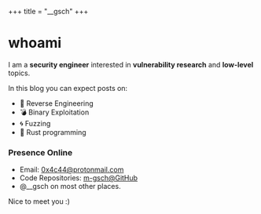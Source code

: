 +++
title = "__gsch"
+++

# whoami
I am a **security engineer** interested in **vulnerability research** and **low-level** topics.

In this blog you can expect posts on:
- 🧩 Reverse Engineering
- 💣 Binary Exploitation
- 🌀 Fuzzing
- 🦀 Rust programming

### Presence Online
- Email: [0x4c44@protonmail.com](mailto:0x4c44@protonmail.com)
- Code Repositories: [m-gsch@GitHub](https://github.com/m-gsch)
- @__gsch on most other places.


Nice to meet you :)